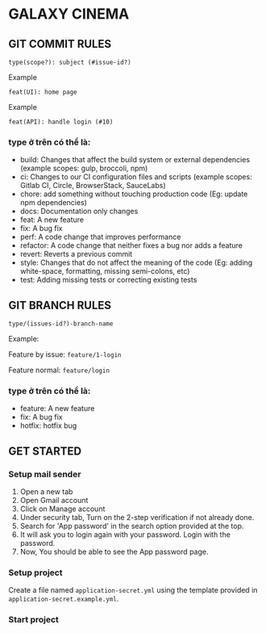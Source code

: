 # GALAXY CINEMA
## GIT COMMIT RULES

```git
type(scope?): subject (#issue-id?)
```

Example
```git
feat(UI): home page
```

Example
```git
feat(API): handle login (#10)
```

### type ở trên có thể là:
+ build: Changes that affect the build system or external dependencies (example scopes: gulp, broccoli, npm)
+ ci: Changes to our CI configuration files and scripts (example scopes: Gitlab CI, Circle, BrowserStack, SauceLabs)
+ chore: add something without touching production code (Eg: update npm dependencies)
+ docs: Documentation only changes
+ feat: A new feature
+ fix: A bug fix
+ perf: A code change that improves performance
+ refactor: A code change that neither fixes a bug nor adds a feature
+ revert: Reverts a previous commit
+ style: Changes that do not affect the meaning of the code (Eg: adding white-space, formatting, missing semi-colons, etc)
+ test: Adding missing tests or correcting existing tests

## GIT BRANCH RULES
`type/(issues-id?)-branch-name`

Example:

Feature by issue: `feature/1-login`

Feature normal: `feature/login`

### type ở trên có thể là:
+ feature: A new feature
+ fix: A bug fix
+ hotfix: hotfix bug

## GET STARTED
### Setup mail sender
1. Open a new tab
2. Open Gmail account
3. Click on Manage account
4. Under security tab, Turn on the 2-step verification if not already done.
5. Search for 'App password' in the search option provided at the top.
6. It will ask you to login again with your password. Login with the password.
7. Now, You should be able to see the App password page.

### Setup project

Create a file named `application-secret.yml` using the template provided in `application-secret.example.yml`.

### Start project